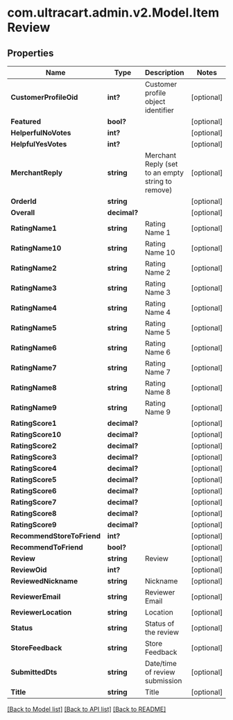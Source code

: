 # com.ultracart.admin.v2.Model.ItemReview
## Properties

Name | Type | Description | Notes
------------ | ------------- | ------------- | -------------
**CustomerProfileOid** | **int?** | Customer profile object identifier | [optional] 
**Featured** | **bool?** |  | [optional] 
**HelperfulNoVotes** | **int?** |  | [optional] 
**HelpfulYesVotes** | **int?** |  | [optional] 
**MerchantReply** | **string** | Merchant Reply (set to an empty string to remove) | [optional] 
**OrderId** | **string** |  | [optional] 
**Overall** | **decimal?** |  | [optional] 
**RatingName1** | **string** | Rating Name 1 | [optional] 
**RatingName10** | **string** | Rating Name 10 | [optional] 
**RatingName2** | **string** | Rating Name 2 | [optional] 
**RatingName3** | **string** | Rating Name 3 | [optional] 
**RatingName4** | **string** | Rating Name 4 | [optional] 
**RatingName5** | **string** | Rating Name 5 | [optional] 
**RatingName6** | **string** | Rating Name 6 | [optional] 
**RatingName7** | **string** | Rating Name 7 | [optional] 
**RatingName8** | **string** | Rating Name 8 | [optional] 
**RatingName9** | **string** | Rating Name 9 | [optional] 
**RatingScore1** | **decimal?** |  | [optional] 
**RatingScore10** | **decimal?** |  | [optional] 
**RatingScore2** | **decimal?** |  | [optional] 
**RatingScore3** | **decimal?** |  | [optional] 
**RatingScore4** | **decimal?** |  | [optional] 
**RatingScore5** | **decimal?** |  | [optional] 
**RatingScore6** | **decimal?** |  | [optional] 
**RatingScore7** | **decimal?** |  | [optional] 
**RatingScore8** | **decimal?** |  | [optional] 
**RatingScore9** | **decimal?** |  | [optional] 
**RecommendStoreToFriend** | **int?** |  | [optional] 
**RecommendToFriend** | **bool?** |  | [optional] 
**Review** | **string** | Review | [optional] 
**ReviewOid** | **int?** |  | [optional] 
**ReviewedNickname** | **string** | Nickname | [optional] 
**ReviewerEmail** | **string** | Reviewer Email | [optional] 
**ReviewerLocation** | **string** | Location | [optional] 
**Status** | **string** | Status of the review | [optional] 
**StoreFeedback** | **string** | Store Feedback | [optional] 
**SubmittedDts** | **string** | Date/time of review submission | [optional] 
**Title** | **string** | Title | [optional] 


[[Back to Model list]](../README.md#documentation-for-models) [[Back to API list]](../README.md#documentation-for-api-endpoints) [[Back to README]](../README.md)

